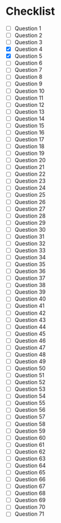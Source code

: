 # Checklist
- [ ] Question 1
- [ ] Question 2
- [ ] Question 3
- [x] Question 4
- [x] Question 5
- [ ] Question 6
- [ ] Question 7
- [ ] Question 8
- [ ] Question 9
- [ ] Question 10
- [ ] Question 11
- [ ] Question 12
- [ ] Question 13
- [ ] Question 14
- [ ] Question 15
- [ ] Question 16
- [ ] Question 17
- [ ] Question 18
- [ ] Question 19
- [ ] Question 20
- [ ] Question 21
- [ ] Question 22
- [ ] Question 23
- [ ] Question 24
- [ ] Question 25
- [ ] Question 26
- [ ] Question 27
- [ ] Question 28
- [ ] Question 29
- [ ] Question 30
- [ ] Question 31
- [ ] Question 32
- [ ] Question 33
- [ ] Question 34
- [ ] Question 35
- [ ] Question 36
- [ ] Question 37
- [ ] Question 38
- [ ] Question 39
- [ ] Question 40
- [ ] Question 41
- [ ] Question 42
- [ ] Question 43
- [ ] Question 44
- [ ] Question 45
- [ ] Question 46
- [ ] Question 47
- [ ] Question 48
- [ ] Question 49
- [ ] Question 50
- [ ] Question 51
- [ ] Question 52
- [ ] Question 53
- [ ] Question 54
- [ ] Question 55
- [ ] Question 56
- [ ] Question 57
- [ ] Question 58
- [ ] Question 59
- [ ] Question 60
- [ ] Question 61
- [ ] Question 62
- [ ] Question 63
- [ ] Question 64
- [ ] Question 65
- [ ] Question 66
- [ ] Question 67
- [ ] Question 68
- [ ] Question 69
- [ ] Question 70
- [ ] Question 71
